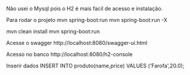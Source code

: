 Não usei o Mysql pois o H2 é mais facil de acesso e instalação.

Para rodar o projeto
mvn spring-boot:run
mvn spring-boot:run -X

mvn clean install
mvn spring-boot:run


Acesse o swagger
http://localhost:8080/swagger-ui.html

Acesso no banco
http://localhost:8080/h2-console
<!-- imagem -->

Inserir dados
INSERT INTO produto(name,price) VALUES ('Farofa',20.0);

